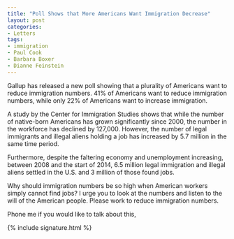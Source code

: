 ```yaml
---
title: "Poll Shows that More Americans Want Immigration Decrease"
layout: post
categories:
- Letters
tags:
- immigration
- Paul Cook
- Barbara Boxer
- Dianne Feinstein
---
```


Gallup has released a new poll showing that a plurality of Americans want to reduce immigration numbers. 41% of Americans want to reduce immigration numbers, while only 22% of Americans want to increase immigration.

A study by the Center for Immigration Studies shows that while the number of native-born Americans has grown significantly since 2000, the number in the workforce has declined by 127,000. However, the number of legal immigrants and illegal aliens holding a job has increased by 5.7 million in the same time period.

Furthermore, despite the faltering economy and unemployment increasing, between 2008 and the start of 2014, 6.5 million legal immigration and illegal aliens settled in the U.S. and 3 million of those found jobs.

Why should immigration numbers be so high when American workers simply cannot find jobs? I urge you to look at the numbers and listen to the will of the American people. Please work to reduce immigration numbers.

Phone me if you would like to talk about this,

{% include signature.html %}
